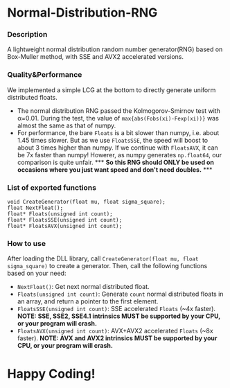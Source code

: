 # Normal-Distribution-RNG

### Description
A lightweight normal distribution random number generator(RNG) based on Box-Muller method, with SSE and AVX2 accelerated versions.

### Quality&Performance
We implemented a simple LCG at the bottom to directly generate uniform distributed floats.
- The normal distribution RNG passed the Kolmogorov-Smirnov test with α=0.01. During the test, the value of `max{abs(Fobs(xi)-Fexp(xi))}` was almost the same as that of numpy.
- For performance, the bare `Floats` is a bit slower than numpy, i.e. about 1.45 times slower. But as we use `FloatsSSE`, the speed will boost to about 3 times higher than numpy. If we continue with `FloatsAVX`, it can be 7x faster than numpy! Howerer, as numpy generates `np.float64`, our comparison is quite unfair. *** **So this RNG should ONLY be used on occasions where you just want speed and don't need doubles.** ***

### List of exported functions

```
void CreateGenerator(float mu, float sigma_square);
float NextFloat();
float* Floats(unsigned int count);
float* FloatsSSE(unsigned int count);
float* FloatsAVX(unsigned int count);
```

### How to use
After loading the DLL library, call
`CreateGenerator(float mu, float sigma_square)` to create a generator.
Then, call the following functions based on your need:
- `NextFloat()`: Get next normal distributed float.
- `Floats(unsigned int count)`: Generate `count` normal distributed floats in an array, and return a pointer to the first element.
- `FloatsSSE(unsigned int count)`: SSE accelerated `Floats` (~4x faster). **NOTE: SSE, SSE2, SSE4.1 intrinsics MUST be supported by your CPU, or your program will crash.**
- `FloatsAVX(unsigned int count)`: AVX+AVX2 accelerated `Floats` (~8x faster). **NOTE: AVX and AVX2 intrinsics MUST be supported by your CPU, or your program will crash.**

# Happy Coding!
